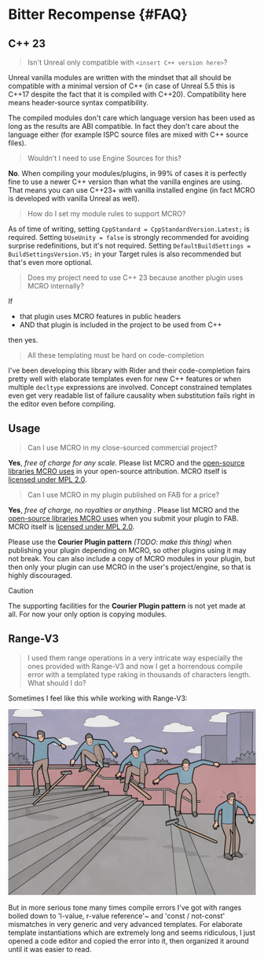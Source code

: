 # Bitter Recompense {#FAQ}

## C++ 23

> Isn't Unreal only compatible with `<insert C++ version here>`?

Unreal vanilla modules are written with the mindset that all should be compatible with a minimal version of C++ (in case of Unreal 5.5 this is C++17 despite the fact that it is compiled with C++20). Compatibility here means header-source syntax compatibility.

The compiled modules don't care which language version has been used as long as the results are ABI compatible. In fact they don't care about the language either (for example ISPC source files are mixed with C++ source files).

> Wouldn't I need to use Engine Sources for this?

**No**. When compiling your modules/plugins, in 99% of cases it is perfectly fine to use a newer C++ version than what the vanilla engines are using. That means you can use C++23+ with vanilla installed engine (in fact MCRO is developed with vanilla Unreal as well).

> How do I set my module rules to support MCRO?

As of time of writing, setting `CppStandard = CppStandardVersion.Latest;` is required. Setting `bUseUnity = false` is strongly recommended for avoiding surprise redefinitions, but it's not required. Setting `DefaultBuildSettings = BuildSettingsVersion.V5;` in your Target rules is also recommended but that's even more optional.

> Does my project need to use C++ 23 because another plugin uses MCRO internally?

If

* that plugin uses MCRO features in public headers
* AND that plugin is included in the project to be used from C++

then yes.

> All these templating must be hard on code-completion

I've been developing this library with Rider and their code-completion fairs pretty well with elaborate templates even for new C++ features or when multiple `decltype` expressions are involved. Concept constrained templates even get very readable list of failure causality when substitution fails right in the editor even before compiling.

## Usage

> Can I use MCRO in my close-sourced commercial project?

**Yes**, *free of charge for any scale.* Please list MCRO and the [open-source libraries MCRO uses](#Attribution) in your open-source attribution. MCRO itself is [licensed under MPL 2.0](#Legal).

> Can I use MCRO in my plugin published on FAB for a price?

**Yes**, *free of charge, no royalties or anything* . Please list MCRO and the [open-source libraries MCRO uses](#Attribution) when you submit your plugin to FAB. MCRO itself is [licensed under MPL 2.0](#Legal).

Please use the **Courier Plugin pattern** *(TODO: make this thing)* when publishing your plugin depending on MCRO, so other plugins using it may not break. You can also include a copy of MCRO modules in your plugin, but then only your plugin can use MCRO in the user's project/engine, so that is highly discouraged.

> [!CAUTION]
> The supporting facilities for the **Courier Plugin pattern** is not yet made at all. For now your only option is copying modules.

## Range-V3

> I used them range operations in a very intricate way especially the ones provided with Range-V3 and now I get a horrendous compile error with a templated type raking in thousands of characters length. What should I do?

Sometimes I feel like this while working with Range-V3:

![](RakeTrick.jpg)

But in more serious tone many times compile errors I've got with ranges boiled down to 'l-value, r-value reference'~ and 'const / not-const' mismatches in very generic and very advanced templates. For elaborate template instantiations which are extremely long and seems ridiculous, I just opened a code editor and copied the error into it, then organized it around until it was easier to read.